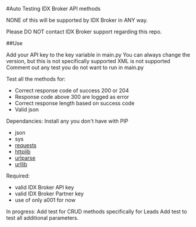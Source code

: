 #Auto Testing IDX Broker API methods

NONE of this will be supported by IDX Broker in ANY way.

Please DO NOT contact IDX Broker support regarding this repo.

##Use

Add your API key to the key variable in main.py
You can always change the version, but this is not specifically supported
XML is not supported
Comment out any test you do not want to run in main.py

Test all the methods for:
* Correct response code of success 200 or 204
* Response code above 300 are logged as error
* Correct response length based on success code
* Valid json


Dependancies:
Install any you don't have with PIP
* json
* sys
* [requests](http://docs.python-requests.org/en/master/)
* [httplib](https://docs.python.org/2/library/httplib.html)
* [urlparse](https://docs.python.org/2/library/urlparse.html)
* [urllib](https://docs.python.org/2/library/urllib.html)

Required:
* valid IDX Broker API key
* valid IDX Broker Partner key
* use of only a001 for now

In progress:
Add test for CRUD methods specifically for Leads
Add test to test all additional parameters.

